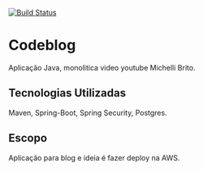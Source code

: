 [![Build Status](https://travis-ci.org/jairosousa/Codeblog.svg?branch=master)](https://travis-ci.org/jairosousa/Codeblog)

# Codeblog
Aplicação Java, monolitica video youtube Michelli Brito.

## Tecnologias Utilizadas
Maven, Spring-Boot, Spring Security, Postgres.

## Escopo
Aplicação para blog e ideia é fazer deploy na AWS.

